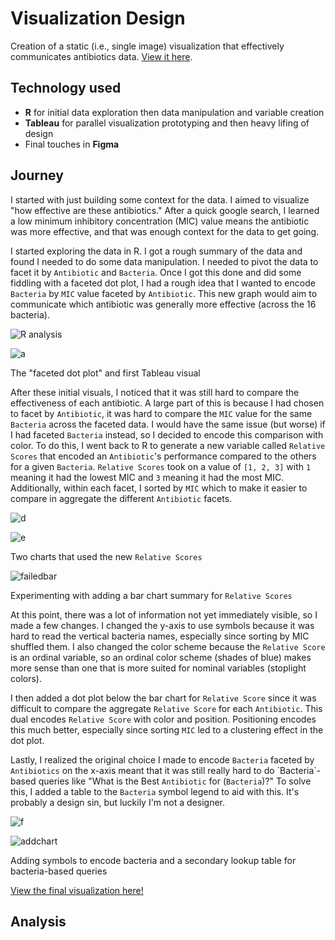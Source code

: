 # Visualization Design

Creation of a static (i.e., single image) visualization that effectively communicates antibiotics data. [View it here](http://www.averychan.site/Visualization-Design/img/Tableau-Antibiotics.pdf).

## Technology used

*   **R** for initial data exploration then data manipulation and variable creation
*   **Tableau** for parallel visualization prototyping and then heavy lifing of design
*   Final touches in **Figma**

## Journey

I started with just building some context for the data. I aimed to visualize "how effective are these antibiotics." After a quick google search, I learned a low minimum inhibitory concentration (MIC) value means the antibiotic was more effective, and that was enough context for the data to get going.

I started exploring the data in R. I got a rough summary of the data and found I needed to do some data manipulation. I needed to pivot the data to facet it by `Antibiotic` and `Bacteria`. Once I got this done and did some fiddling with a faceted dot plot, I had a rough idea that I wanted to encode `Bacteria` by `MIC` value faceted by `Antibiotic`. This new graph would aim to communicate which antibiotic was generally more effective (across the 16 bacteria).

![R analysis](https://user-images.githubusercontent.com/53503018/134571056-65974510-a182-4885-a305-97c05fc90da9.png)

![a](https://user-images.githubusercontent.com/53503018/134572692-e51a218b-d588-47d7-8076-cd8df011495d.png)

The "faceted dot plot" and first Tableau visual

After these initial visuals, I noticed that it was still hard to compare the effectiveness of each antibiotic. A large part of this is because I had chosen to facet by `Antibiotic`, it was hard to compare the `MIC` value for the same `Bacteria` across the faceted data. I would have the same issue (but worse) if I had faceted `Bacteria` instead, so I decided to encode this comparison with color. To do this, I went back to R to generate a new variable called `Relative Scores` that encoded an `Antibiotic`'s performance compared to the others for a given `Bacteria`. `Relative Scores` took on a value of `[1, 2, 3]` with `1` meaning it had the lowest MIC and `3` meaning it had the most MIC. Additionally, within each facet, I sorted by `MIC` which to make it easier to compare in aggregate the different `Antibiotic` facets.

![d](https://user-images.githubusercontent.com/53503018/134572706-cb135732-34c5-49c8-ba77-c5001f5c4f74.png)

![e](https://user-images.githubusercontent.com/53503018/134572707-cc223bd1-f31b-443b-9e13-b0548eaa3cab.png)

Two charts that used the new `Relative Scores`

![failedbar](https://user-images.githubusercontent.com/53503018/134573798-1ed1a0f2-80a8-4cee-b40b-312543c800ec.png)

Experimenting with adding a bar chart summary for `Relative Scores`

At this point, there was a lot of information not yet immediately visible, so I made a few changes. I changed the y-axis to use symbols because it was hard to read the vertical bacteria names, especially since sorting by MIC shuffled them. I also changed the color scheme because the `Relative Score` is an ordinal variable, so an ordinal color scheme (shades of blue) makes more sense than one that is more suited for nominal variables (stoplight colors).

I then added a dot plot below the bar chart for `Relative Score` since it was difficult to compare the aggregate `Relative Score` for each `Antibiotic`. This dual encodes `Relative Score` with color and position. Positioning encodes this much better, especially since sorting `MIC` led to a clustering effect in the dot plot.

Lastly, I realized the original choice I made to encode `Bacteria` faceted by `Antibiotics` on the x-axis meant that it was still really hard to do \`Bacteria\`-based queries like "What is the Best `Antibiotic` for (`Bacteria`)?" To solve this, I added a table to the `Bacteria` symbol legend to aid with this. It's probably a design sin, but luckily I'm not a designer.

![f](https://user-images.githubusercontent.com/53503018/134572708-84f7a3ca-82d0-4a47-b0eb-1978adddc3d6.png)

![addchart](https://user-images.githubusercontent.com/53503018/134573801-ae30a384-002a-4960-84dc-24f10ff081a2.png)

Adding symbols to encode bacteria and a secondary lookup table for bacteria-based queries

[View the final visualization here!](http://www.averychan.site/Visualization-Design/img/Tableau-Antibiotics.pdf)

## Analysis

